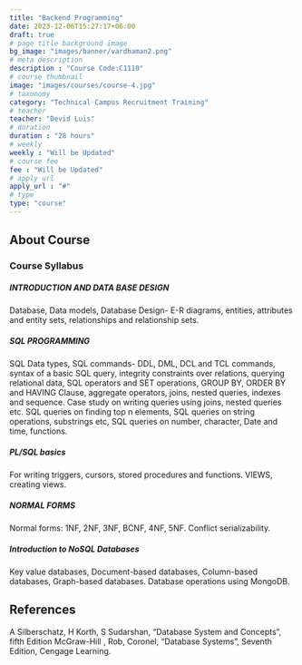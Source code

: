```yaml
---
title: "Backend Programming"
date: 2023-12-06T15:27:17+06:00
draft: true
# page title background image
bg_image: "images/banner/vardhaman2.png"
# meta description
description : "Course Code:C1110"
# course thumbnail
image: "images/courses/course-4.jpg"
# taxonomy
category: "Technical Campus Recruitment Training"
# teacher
teacher: "Devid Luis"
# duration
duration : "28 hours"
# weekly
weekly : "Will be Updated"
# course fee
fee : "Will be Updated"
# apply url
apply_url : "#"
# type
type: "course"
---
```


## About Course

### Course Syllabus

##### INTRODUCTION AND DATA BASE DESIGN

 Database, Data models, Database Design- E-R diagrams, entities, 
attributes and entity sets, relationships and relationship sets.

##### SQL PROGRAMMING

SQL Data types, SQL commands- DDL, DML, DCL and TCL commands, syntax of a basic 
SQL query, integrity constraints over relations, querying relational data, SQL operators and SET operations, 
GROUP BY, ORDER BY and HAVING Clause, aggregate operators, joins, nested queries, indexes and sequence. 
Case study on writing queries using joins, nested queries etc. SQL queries on finding top n elements, SQL 
queries on string operations, substrings etc, SQL queries on number, character, Date and time, functions.

##### PL/SQL basics 

For writing triggers, cursors, stored procedures and functions. VIEWS, creating views.

##### NORMAL FORMS

Normal forms: 1NF, 2NF, 3NF, BCNF, 4NF, 5NF. Conflict serializability.

##### Introduction to NoSQL Databases

Key value databases, Document-based databases, Column-based 
databases, Graph-based databases. Database operations using MongoDB.

## References

A Silberschatz, H Korth, S Sudarshan, “Database System and Concepts”, fifth Edition McGraw-Hill , 
Rob, Coronel, “Database Systems”, Seventh Edition, Cengage Learning.
